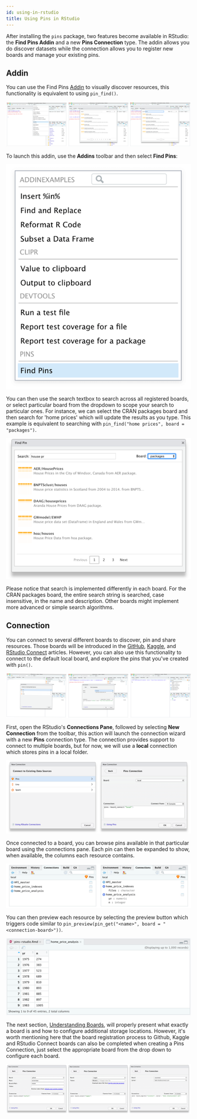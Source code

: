 ```yaml
---
id: using-in-rstudio
title: Using Pins in RStudio
---
```


After installing the `pins` package, two features become available in RStudio: the **Find Pins Addin** and a new **Pins Connection** type. The addin allows you do discover datasets while the connection allows you to register new boards and manage your existing pins.

## Addin

You can use the Find Pins [Addin](https://rstudio.github.io/rstudioaddins/) to visually discover resources, this functionality is equivalent to using `pin_find()`.

![](/images/docs/rstudio-discover-pins.png)

To launch this addin, use the **Addins** toolbar and then select **Find Pins**:

![](/images/docs/rstudio-pins-addin-menu.png)

You can then use the search textbox to search across all registered boards, or select particular board from the dropdown to scope your search to particular ones. For instance, we can select the CRAN packages board and then search for 'home prices' which will update the results as you type. This example is equivalent to searching with `pin_find("home prices", board = "packages")`.

![](/images/docs/rstudio-pins-addin-search.png)

Please notice that search is implemented differently in each board. For the CRAN packages board, the entire search string is searched, case insensitive, in the name and description. Other boards might implement more advanced or simple search algorithms.

## Connection

You can connect to several different boards to discover, pin and share resources. Those boards will be introduced in the [GitHub](/), [Kaggle](/), and [RStudio Connect](/) articles. However, you can also use this functionality to connect to the default local board, and explore the pins that you've created with `pin()`.

![](/images/docs/rstudio-cached-pins.png)

First, open the RStudio's **Connections Pane**, followed by selecting **New Connection** from the toolbar, this action will launch the connection wizard with a new **Pins** connection type. The connection provides support to connect to multiple boards, but for now, we will use a **local** connection which stores pins in a local folder.

![](/images/docs/rstudio-pins-connection.png)

Once connected to a board, you can browse pins available in that particular board using the connections pane. Each pin can then be expanded to show, when available, the columns each resource contains.

![](/images/docs/rstudio-pins-connection-pane.png)

You can then preview each resource by selecting the preview button which triggers code similar to `pin_preview(pin_get("<name>", board = "<connection-board>"))`.

![](/images/docs/rstudio-pins-connection-preview.png)

The next section, [Understanding Boards](/), will properly present what exactly a board is and how to configure additional storage locations. However, it's worth mentioning here that the board registration process to Github, Kaggle and RStudio Connect boards can also be completed when creating a Pins Connection, just select the appropriate board from the drop down to configure each board.

![](/images/docs/rstudio-pins-boards.png)
